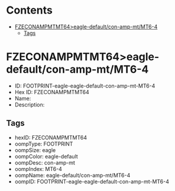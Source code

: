



Contents
========

* [FZECONAMPMTMT64>eagle-default/con-amp-mt/MT6-4](#fzeconampmtmt64eagle-defaultcon-amp-mtmt6-4)
	* [Tags](#tags)

# FZECONAMPMTMT64>eagle-default/con-amp-mt/MT6-4

- ID: FOOTPRINT-eagle-eagle-default-con-amp-mt-MT6-4
- Hex ID: FZECONAMPMTMT64
- Name: 
- Description: 

## Tags

- hexID: FZECONAMPMTMT64
- oompType: FOOTPRINT
- oompSize: eagle
- oompColor: eagle-default
- oompDesc: con-amp-mt
- oompIndex: MT6-4
- oompName: eagle-default/con-amp-mt/MT6-4
- oompID: FOOTPRINT-eagle-eagle-default-con-amp-mt-MT6-4
